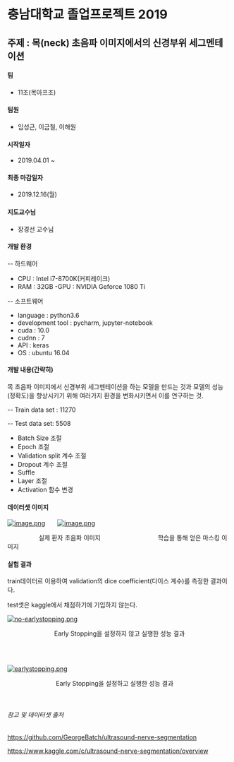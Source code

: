 충남대학교 졸업프로젝트 2019
==============================================

주제 : 목(neck) 초음파 이미지에서의 신경부위 세그멘테이션
-----------------------------------------------
#### 팀
- 11조(목아프조)




#### 팀원
- 임성근, 이금철, 이해원




#### 시작일자
- 2019.04.01 ~ 




#### 최종 마감일자
- 2019.12.16(월)




#### 지도교수님
- 장경선 교수님




#### 개발 환경
-- 하드웨어
- CPU : Intel i7-8700K(커피레이크)
- RAM : 32GB
-GPU : NVIDIA Geforce 1080 Ti

-- 소프트웨어
- language : python3.6
- development tool : pycharm, jupyter-notebook
- cuda : 10.0
- cudnn : 7
- API : keras
- OS : ubuntu 16.04




#### 개발 내용(간략히)
목 초음파 이미지에서 신경부위 세그멘테이션을 하는 모델을 만드는 것과 모델의 성능(정확도)을 향상시키기 위해 여러가지 환경을 변화시키면서 이를 연구하는 것.

-- Train data set : 11270

-- Test data set: 5508

- Batch Size 조절
- Epoch 조절
- Validation split 계수 조절
- Dropout 계수 조절
- Suffle 
- Layer 조절
- Activation 함수 변경 




#### 데이터셋 이미지

[![image.png](https://i.postimg.cc/NGVPgPn4/image.png)](https://postimg.cc/s1YJmKsQ)&nbsp;&nbsp;&nbsp;&nbsp;&nbsp;&nbsp;
[![image.png](https://i.postimg.cc/2yFqXtLD/image.png)](https://postimg.cc/bSrNZ3RC) 

&nbsp;&nbsp;&nbsp;&nbsp;&nbsp;&nbsp;&nbsp;&nbsp;&nbsp;&nbsp;&nbsp;&nbsp;&nbsp;&nbsp;&nbsp;&nbsp;&nbsp;&nbsp;실제 환자 초음파 이미지&nbsp;&nbsp;&nbsp;&nbsp;&nbsp;&nbsp;&nbsp;&nbsp;&nbsp;&nbsp;&nbsp;&nbsp;&nbsp;&nbsp;&nbsp;&nbsp;&nbsp;&nbsp;&nbsp;&nbsp;&nbsp;&nbsp;&nbsp;&nbsp;&nbsp;&nbsp;&nbsp;&nbsp;&nbsp;&nbsp;&nbsp;&nbsp;&nbsp;학습을 통해 얻은 마스킹 이미지




#### 실험 결과
train데이터르 이용하여 validation의 dice coefficient(다이스 계수)를 측정한 결과이다.

test셋은 kaggle에서 채점하기에 기입하지 않는다.

[![no-earlystopping.png](https://i.postimg.cc/GhwCzQCX/no-earlystopping.png)](https://postimg.cc/JtqvzjtX)

&nbsp;&nbsp;&nbsp;&nbsp;&nbsp;&nbsp;&nbsp;&nbsp;&nbsp;&nbsp;&nbsp;&nbsp;&nbsp;&nbsp;&nbsp;&nbsp;&nbsp;&nbsp;&nbsp;&nbsp;&nbsp;&nbsp;&nbsp;&nbsp;&nbsp;&nbsp; Early Stopping을 설정하지 않고 실행한 성능 결과

&nbsp;  
  &nbsp;
  &nbsp;
  &nbsp;
  &nbsp;
  &nbsp;
  
[![earlystopping.png](https://i.postimg.cc/sXhLZkvs/earlystopping.png)](https://postimg.cc/xJ95wFv4)

&nbsp;&nbsp;&nbsp;&nbsp;&nbsp;&nbsp;&nbsp;&nbsp;&nbsp;&nbsp;&nbsp;&nbsp;&nbsp;&nbsp;&nbsp;&nbsp;&nbsp;&nbsp;&nbsp;&nbsp;&nbsp;&nbsp;&nbsp;&nbsp;&nbsp;&nbsp;&nbsp; Early Stopping을 설정하고 실행한 성능 결과

  &nbsp;
  &nbsp;
  &nbsp;
  &nbsp;
  &nbsp;
  &nbsp;
###### 참고 및 데이터셋 출처
https://github.com/GeorgeBatch/ultrasound-nerve-segmentation

https://www.kaggle.com/c/ultrasound-nerve-segmentation/overview
